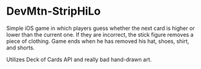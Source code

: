 # DevMtn-StripHiLo

Simple iOS game in which players guess whether the next card is higher or lower than the current one.  If they are incorrect, the stick figure removes a piece of clothing.  Game ends when he has removed his hat, shoes, shirt, and shorts.

Utilizes Deck of Cards API and really bad hand-drawn art.
